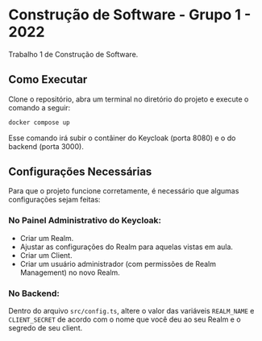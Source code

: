 # Construção de Software - Grupo 1 - 2022

Trabalho 1 de Construção de Software.

## Como Executar

Clone o repositório, abra um terminal no diretório do projeto e execute o comando a seguir:

```sh
docker compose up
```

Esse comando irá subir o contâiner do Keycloak (porta 8080) e o do backend (porta 3000).

## Configurações Necessárias

Para que o projeto funcione corretamente, é necessário que algumas configurações sejam feitas:

### No Painel Administrativo do Keycloak:

- Criar um Realm.
- Ajustar as configurações do Realm para aquelas vistas em aula.
- Criar um Client.
- Criar um usuário administrador (com permissões de Realm Management) no novo Realm.

### No Backend:

Dentro do arquivo `src/config.ts`, altere o valor das variáveis `REALM_NAME` e `CLIENT_SECRET` de acordo com o nome que você deu ao seu Realm e o segredo de seu client.
